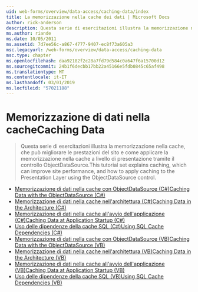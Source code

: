 ```yaml
---
uid: web-forms/overview/data-access/caching-data/index
title: La memorizzazione nella cache dei dati | Microsoft Docs
author: rick-anderson
description: Questa serie di esercitazioni illustra la memorizzazione nella cache, che può migliorare le prestazioni del sito e come applicare la memorizzazione nella cache a livello di presentazione tramite il controllo ObjectDataSource...
ms.author: riande
ms.date: 10/05/2011
ms.assetid: 7d7ee56c-a867-4777-9407-ec8f73a605a3
msc.legacyurl: /web-forms/overview/data-access/caching-data
msc.type: chapter
ms.openlocfilehash: daa92182f2c28a7fd79d584c0a647f6a15700d12
ms.sourcegitcommit: 24b1f6decbb17bb22a45166e5fdb0845c65af498
ms.translationtype: MT
ms.contentlocale: it-IT
ms.lasthandoff: 03/01/2019
ms.locfileid: "57021188"
---
```

<a name="caching-data"></a><span data-ttu-id="cb354-103">Memorizzazione di dati nella cache</span><span class="sxs-lookup"><span data-stu-id="cb354-103">Caching Data</span></span>
====================
> <span data-ttu-id="cb354-104">Questa serie di esercitazioni illustra la memorizzazione nella cache, che può migliorare le prestazioni del sito e come applicare la memorizzazione nella cache a livello di presentazione tramite il controllo ObjectDataSource.</span><span class="sxs-lookup"><span data-stu-id="cb354-104">This tutorial set explains caching, which can improve site performance, and how to apply caching to the Presentation Layer using the ObjectDataSource control.</span></span>


- [<span data-ttu-id="cb354-105">Memorizzazione di dati nella cache con ObjectDataSource (C#)</span><span class="sxs-lookup"><span data-stu-id="cb354-105">Caching Data with the ObjectDataSource (C#)</span></span>](caching-data-with-the-objectdatasource-cs.md)
- [<span data-ttu-id="cb354-106">Memorizzazione di dati nella cache nell'architettura (C#)</span><span class="sxs-lookup"><span data-stu-id="cb354-106">Caching Data in the Architecture (C#)</span></span>](caching-data-in-the-architecture-cs.md)
- [<span data-ttu-id="cb354-107">Memorizzazione di dati nella cache all'avvio dell'applicazione (C#)</span><span class="sxs-lookup"><span data-stu-id="cb354-107">Caching Data at Application Startup (C#)</span></span>](caching-data-at-application-startup-cs.md)
- [<span data-ttu-id="cb354-108">Uso delle dipendenze della cache SQL (C#)</span><span class="sxs-lookup"><span data-stu-id="cb354-108">Using SQL Cache Dependencies (C#)</span></span>](using-sql-cache-dependencies-cs.md)
- [<span data-ttu-id="cb354-109">Memorizzazione di dati nella cache con ObjectDataSource (VB)</span><span class="sxs-lookup"><span data-stu-id="cb354-109">Caching Data with the ObjectDataSource (VB)</span></span>](caching-data-with-the-objectdatasource-vb.md)
- [<span data-ttu-id="cb354-110">Memorizzazione di dati nella cache nell'architettura (VB)</span><span class="sxs-lookup"><span data-stu-id="cb354-110">Caching Data in the Architecture (VB)</span></span>](caching-data-in-the-architecture-vb.md)
- [<span data-ttu-id="cb354-111">Memorizzazione di dati nella cache all'avvio dell'applicazione (VB)</span><span class="sxs-lookup"><span data-stu-id="cb354-111">Caching Data at Application Startup (VB)</span></span>](caching-data-at-application-startup-vb.md)
- [<span data-ttu-id="cb354-112">Uso delle dipendenze della cache SQL (VB)</span><span class="sxs-lookup"><span data-stu-id="cb354-112">Using SQL Cache Dependencies (VB)</span></span>](using-sql-cache-dependencies-vb.md)
